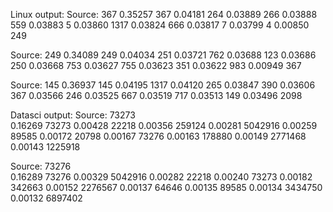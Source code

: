 Linux output:
Source: 367
0.35257 367
0.04181 264
0.03889 266
0.03888 559
0.03883 5
0.03860 1317
0.03824 666
0.03817 7
0.03799 4
0.00850 249

Source: 249
0.34089 249
0.04034 251
0.03721 762
0.03688 123
0.03686 250
0.03668 753
0.03627 755
0.03623 351
0.03622 983
0.00949 367

Source: 145
0.36937 145
0.04195 1317
0.04120 265
0.03847 390
0.03606 367
0.03566 246
0.03525 667
0.03519 717
0.03513 149
0.03496 2098

Datasci output:
Source: 73273	
0.16269	73273
0.00428	22218
0.00356	259124
0.00281	5042916
0.00259	89585
0.00172	20798
0.00167	73276
0.00163	178880
0.00149	2771468
0.00143	1225918
	
Source: 73276	
0.16289	73276
0.00329	5042916
0.00282	22218
0.00240	73273
0.00182	342663
0.00152	2276567
0.00137	64646
0.00135	89585
0.00134	3434750
0.00132	6897402
